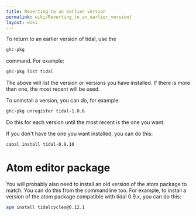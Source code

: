 ```yaml
---
title: Reverting to an earlier version
permalink: wiki/Reverting_to_an_earlier_version/
layout: wiki
---
```


<languages/> <translate> To return to an earlier version of tidal, use
the

``` bash
ghc-pkg
```

command. For example:

``` bash
ghc-pkg list tidal
```

The above will list the version or versions you have installed. If there
is more than one, the most recent will be used.

To uninstall a version, you can do, for example:

``` bash
ghc-pkg unregister tidal-1.0.6
```

Do this for each version until the most recent is the one you want.

If you don't have the one you want installed, you can do this:

``` bash
cabal install tidal-0.9.10
```

# Atom editor package

You will probably also need to install an old version of the atom
package to match. You can do this from the commandline too. For example,
to install a version of the atom package compatible with tidal 0.9.x,
you can do this:

``` bash
apm install tidalcycles@0.12.1
```

</translate>
